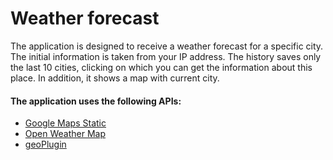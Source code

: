# Weather forecast
The application is designed to receive a weather forecast for a specific city. 
The initial information is taken from your IP address. 
The history saves only the last 10 cities, clicking on which you can get the information about this place. 
In addition, it shows a map with current city. 

#### The application uses the following APIs:
- [Google Maps Static](https://developers.google.com/maps/documentation/maps-static/start)
- [Open Weather Map](https://openweathermap.org/current)
- [geoPlugin](https://www.geoplugin.com)

